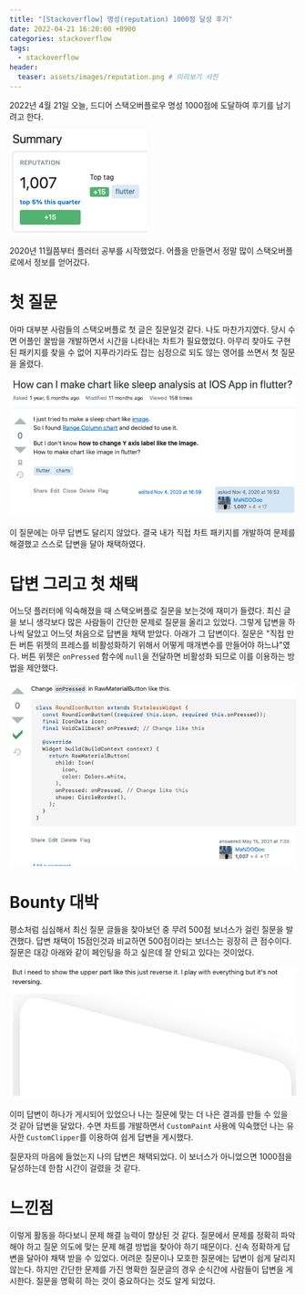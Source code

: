 ```yaml
---
title: "[Stackoverflow] 명성(reputation) 1000점 달성 후기"
date: 2022-04-21 16:20:00 +0900
categories: stackoverflow
tags:
  - stackoverflow
header:
  teaser: assets/images/reputation.png # 미리보기 사진
---
```


2022년 4월 21일 오늘, 드디어 스택오버플로우 명성 1000점에 도달하여 후기를 남기려고 한다.

![reputation](/assets/images/reputation.png)

2020년 11월쯤부터 플러터 공부를 시작했었다. 어플을 만들면서 정말 많이 스택오버플로에서 정보를 얻어갔다.

# 첫 질문

아마 대부분 사람들의 스택오버플로 첫 글은 질문일것 같다. 나도 마찬가지였다. 당시 수면 어플인 꿀밤을 개발하면서 시간을 나타내는 차트가 필요했었다. 아무리 찾아도 구현된 패키지를 찾을 수 없어 지푸라기라도 잡는 심정으로 되도 않는 영어를 쓰면서 첫 질문을 올렸다.

![first](/assets/images/first_question.png)

이 질문에는 아무 답변도 달리지 않았다. 결국 내가 직접 차트 패키지를 개발하여 문제를 해결했고 스스로 답변을 달아 채택하였다.

# 답변 그리고 첫 채택

어느덧 플러터에 익숙해졌을 때 스택오버플로 질문을 보는것에 재미가 들렸다. 최신 글을 보니 생각보다 많은 사람들이 간단한 문제로 질문을 올리고 있었다. 그렇게 답변을 하나씩 달았고 어느덧 처음으로 답변을 채택 받았다.
아래가 그 답변이다. 질문은 "직접 만든 버튼 위젯의 프레스를 비활성화하기 위해서 어떻게 매개변수를 만들어야 하느냐"였다. 버튼 위젯은 `onPressed` 함수에 `null`을 전달하면 비활성화 되므로 이를 이용하는 방법을 제안했다.

![answer](/assets/images/first_accepted_answer.png)

# Bounty 대박

평소처럼 심심해서 최신 질문 글들을 찾아보던 중 무려 500점 보너스가 걸린 질문을 발견했다. 답변 채택이 15점인것과 비교하면 500점이라는 보너스는 굉장히 큰 점수이다. 질문은 대강 아래와 같이 페인팅을 하고 싶은데 잘 안되고 있다는 것이었다.

![bounty_question](/assets/images/bounty_question.png)

이미 답변이 하나가 게시되어 있었으나 나는 질문에 맞는 더 나은 결과를 만들 수 있을 것 같아 답변을 달았다. 수면 차트를 개발하면서 `CustomPaint` 사용에 익숙했던 나는 유사한 `CustomClipper`를 이용하여 쉽게 답변을 게시했다.

질문자의 마음에 들었는지 나의 답변은 채택되었다. 이 보너스가 아니었으면 1000점을 달성하는데 한참 시간이 걸렸을 것 같다.

# 느낀점

이렇게 활동을 하다보니 문제 해결 능력이 향상된 것 같다. 질문에서 문제를 정확히 파악해야 하고 질문 의도에 맞는 문제 해결 방법을 찾아야 하기 때문이다.
신속 정확하게 답변을 달아야 채택 받을 수 있었다. 어려운 질문이나 모호한 질문에는 답변이 쉽게 달리지 않는다. 하지만 간단한 문제를 가진 명확한 질문글의 경우 순식간에 사람들이 답변을 게시한다. 질문을 명확히 하는 것이 중요하다는 것도 알게 되었다.
